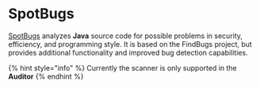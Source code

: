 # SpotBugs

[SpotBugs](https://spotbugs.github.io/) analyzes **Java** source code for possible problems in security, efficiency, and programming style. It is based on the FindBugs project, but provides additional functionality and improved bug detection capabilities.

{% hint style="info" %}
Currently the scanner is only supported in the **Auditor**
{% endhint %}

